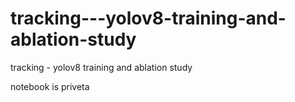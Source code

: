 # tracking---yolov8-training-and-ablation-study
tracking - yolov8 training and ablation study

notebook is priveta

